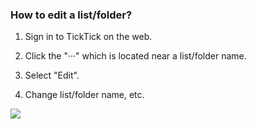 ### How to edit a list/folder?

1. Sign in to TickTick on the web.

2. Click the "···" which is located near a list/folder name.

3. Select "Edit".

4. Change list/folder name, etc.

![](../../../images/ticktick-web-version/list/2.5.4.png)

